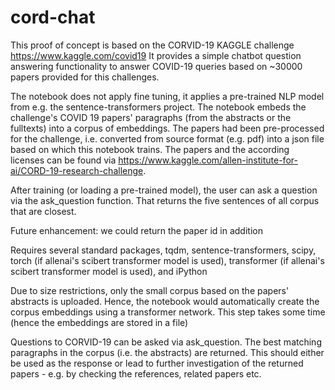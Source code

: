 # cord-chat
This proof of concept is based on the CORVID-19 KAGGLE challenge https://www.kaggle.com/covid19 It provides a simple chatbot question answering functionality to answer COVID-19 queries based on ~30000 papers provided for this challenges.

The notebook does not apply fine tuning, it applies a pre-trained NLP model from e.g. the sentence-transformers project. The notebook embeds the challenge's COVID 19 papers' paragraphs (from the abstracts or the fulltexts) into a corpus of embeddings. The papers had been pre-processed for the challenge, i.e. converted from source format (e.g. pdf) into a json file based on which this notebook trains. The papers and the according licenses can be found via https://www.kaggle.com/allen-institute-for-ai/CORD-19-research-challenge.

After training (or loading a pre-trained model), the user can ask a question via the ask_question function. That returns the five sentences of all corpus that are closest.

Future enhancement: we could return the paper id in addition

Requires several standard packages, tqdm, sentence-transformers, scipy, torch (if allenai's scibert transformer model is used), transformer (if allenai's scibert transformer model is used), and iPython


Due to size restrictions, only the small corpus based on the papers' abstracts is uploaded. Hence, the notebook would automatically create the corpus embeddings using a transformer network. This step takes some time (hence the embeddings are stored in a file) 

Questions to CORVID-19 can be asked via ask_question. The best matching paragraphs in the corpus (i.e. the abstracts) are returned. 
This should either be used as the response or lead to further investigation of the returned papers - e.g. by checking the references, related papers etc.
